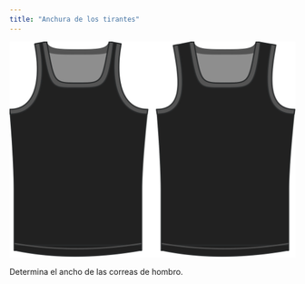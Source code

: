 ```yaml
---
title: "Anchura de los tirantes"
---
```


![La opción de ancho de la correa de hombro en Aaron](./shoulderstrapwidth.svg)

Determina el ancho de las correas de hombro.




